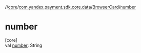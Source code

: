 //[core](../../../index.md)/[com.yandex.payment.sdk.core.data](../index.md)/[BrowserCard](index.md)/[number](number.md)

# number

[core]\
val [number](number.md): String
